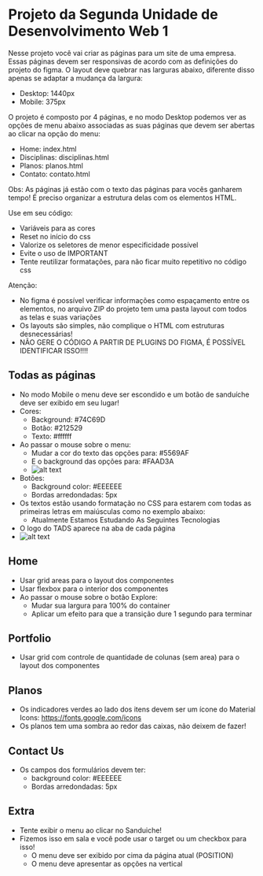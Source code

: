 # Projeto da Segunda Unidade de Desenvolvimento Web 1

Nesse projeto você vai criar as páginas para um site de uma empresa. Essas páginas devem ser responsivas de acordo com as definições do projeto do figma. O layout deve quebrar nas larguras abaixo, diferente disso apenas se adaptar a mudança da largura:
- Desktop: 1440px
- Mobile: 375px

O projeto é composto por 4 páginas, e no modo Desktop podemos ver as opções de menu abaixo associadas as suas páginas que devem ser abertas ao clicar na opção do menu:
- Home: index.html
- Disciplinas: disciplinas.html
- Planos: planos.html
- Contato: contato.html

Obs: As páginas já estão com o texto das páginas para vocês ganharem tempo! É preciso organizar a estrutura delas com os elementos HTML.

Use em seu código:
- Variáveis para as cores
- Reset no início do css
- Valorize os seletores de menor especificidade possível
- Evite o uso de IMPORTANT
- Tente reutilizar formatações, para não ficar muito repetitivo no código css

Atenção:
- No figma é possível verificar informações como espaçamento entre os elementos, no arquivo ZIP do projeto tem uma pasta layout com todos as telas e suas variações
- Os layouts são simples, não complique o HTML com estruturas desnecessárias!
- NÃO GERE O CÓDIGO A PARTIR DE PLUGINS DO FIGMA, É POSSÍVEL IDENTIFICAR ISSO!!!!

## Todas as páginas
- No modo Mobile o menu deve ser escondido e um botão de sanduíche deve ser exibido em seu lugar! 
- Cores:
    - Background: #74C69D
    - Botão: #212529
    - Texto: #ffffff
- Ao passar o mouse sobre o menu:
    - Mudar a cor do texto das opções para: #5569AF
    - E o background das opções para: #FAAD3A
    - ![alt text](image.png)    
- Botões:
    - Background color: #EEEEEE
    - Bordas arredondadas: 5px
- Os textos estão usando formatação no CSS para estarem com todas as primeiras letras em maiúsculas como no exemplo abaixo:
    - Atualmente Estamos Estudando As Seguintes Tecnologias
- O logo do TADS aparece na aba de cada página
- ![alt text](image-1.png)


## Home
- Usar grid areas para o layout dos componentes
- Usar flexbox para o interior dos componentes
- Ao passar o mouse sobre o botão Explore:
    - Mudar sua largura para 100% do container
    - Aplicar um efeito para que a transição dure 1 segundo para terminar

## Portfolio
- Usar grid com controle de quantidade de colunas (sem area) para o layout dos componentes

## Planos
- Os indicadores verdes ao lado dos itens devem ser um ícone do Material Icons: https://fonts.google.com/icons
- Os planos tem uma sombra ao redor das caixas, não deixem de fazer!

## Contact Us
- Os campos dos formulários devem ter: 
    - background color: #EEEEEE
    - Bordas arredondadas: 5px

## Extra
- Tente exibir o menu ao clicar no Sanduiche! 
- Fizemos isso em sala e você pode usar o target ou um checkbox para isso!
    - O menu deve ser exibido por cima da página atual (POSITION)
    - O menu deve apresentar as opções na vertical
